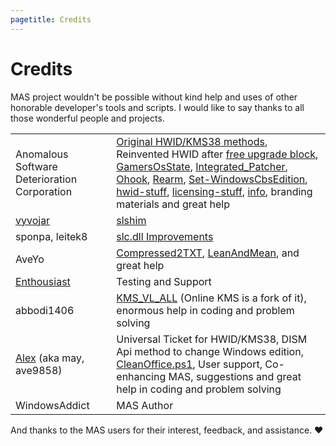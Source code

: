 ```yaml
---
pagetitle: Credits
---
```


# Credits

MAS project wouldn't be possible without kind help and uses of other honorable developer's tools and scripts. I would like to say thanks to all those wonderful people and projects.

|                                                                             |                                                                                                                                                                                                                                                                                                                                                                                                                                                                                                                                                                                                                                                                                                                                                                                                                |
|----------------------|:-------------------------------------------------|
| Anomalous Software Deterioration Corporation                                | [Original HWID/KMS38 methods](https://nsaneforums.com/topic/316668-microsoft-activation-scripts/page/29/#comment-1497887), Reinvented HWID after [free upgrade block](https://devicepartner.microsoft.com/en-us/communications/comm-windows-ends-installation-path-for-free-windows-7-8-upgrade), [GamersOsState](https://github.com/asdcorp/GamersOsState), [Integrated_Patcher](https://github.com/asdcorp/Integrated_Patcher_3), [Ohook](https://github.com/asdcorp/ohook), [Rearm](https://github.com/asdcorp/rearm), [Set-WindowsCbsEdition](https://github.com/asdcorp/Set-WindowsCbsEdition), [hwid-stuff](https://github.com/massgravel/hwid-stuff), [licensing-stuff](https://github.com/awuctl/licensing-stuff), [info](https://github.com/massgravel/activation), branding materials and great help |
| [vyvojar](https://github.com/vyvojar)                                       | [slshim](https://app.box.com/s/y71tpcamofcg6zv6k7by6gaex6om3q4d)                                                                                                                                                                                                                                                                                                                                                                                                                                                                                                                                                                                                                                                                                                                                               |
| sponpa, leitek8                                                             | [slc.dll Improvements](https://nsaneforums.com/topic/316668-microsoft-activation-scripts/page/21/?tab=comments#comment-1431257)                                                                                                                                                                                                                                                                                                                                                                                                                                                                                                                                                                                                                                                                                |
| AveYo                                                                       | [Compressed2TXT](https://github.com/AveYo/Compressed2TXT), [LeanAndMean](https://github.com/AveYo/LeanAndMean), and great help                                                                                                                                                                                                                                                                                                                                                                                                                                                                                                                                                                                                                                                                                 |
| [Enthousiast](https://forums.mydigitallife.net/members/enthousiast.104688/) | Testing and Support                                                                                                                                                                                                                                                                                                                                                                                                                                                                                                                                                                                                                                                                                                                                                                                            |
| abbodi1406                                                                  | [KMS_VL_ALL](https://forums.mydigitallife.net/threads/kms_vl_all-smart-activation-script.79535/#post-838808) (Online KMS is a fork of it), enormous help in coding and problem solving                                                                                                                                                                                                                                                                                                                                                                                                                                                                                                                                                                                                                         |
| [Alex](https://github.com/ave9858) (aka may, ave9858)                       | Universal Ticket for HWID/KMS38, DISM Api method to change Windows edition, [CleanOffice.ps1](https://gist.github.com/ave9858/9fff6af726ba3ddc646285d1bbf37e71), User support, Co-enhancing MAS, suggestions and great help in coding and problem solving                                                                                                                                                                                                                                                                                                                                                                                                                                                                                                                                                      |
| WindowsAddict                                                               | MAS Author                                                                                                                                                                                                                                                                                                                                                                                                                                                                                                                                                                                                                                                                                                                                                                                                     |

And thanks to the MAS users for their interest, feedback, and assistance. ❤️

